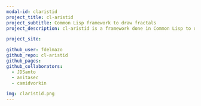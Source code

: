 ```yaml
---
modal-id: claristid
project_title: cl-aristid
project_subtitle: Common Lisp framework to draw fractals
project_description: cl-aristid is a framework done in Common Lisp to draw <a href="https://mathworld.wolfram.com/LindenmayerSystem.html" target="_blank">Lindenmayer Systems</a>. You can define different L-systems rules and symbols and then output the whole fractal to a svg

project_site:

github_user: fdelmazo
github_repo: cl-aristid
github_pages:
github_collaborators:
  - JDSanto
  - anitasec
  - camidvorkin

img: claristid.png
---
```

